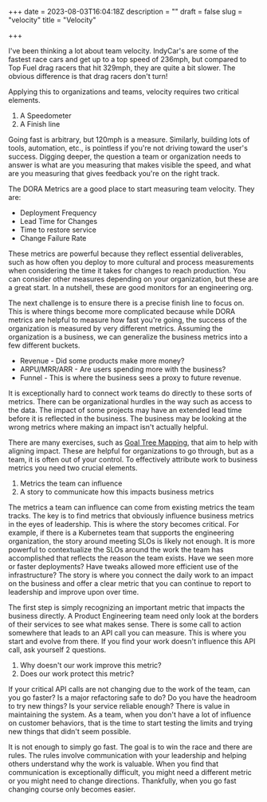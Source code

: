 +++
date = 2023-08-03T16:04:18Z
description = ""
draft = false
slug = "velocity"
title = "Velocity"

+++

I've been thinking a lot about team velocity. IndyCar's are some of the fastest race cars and get up to a top speed of 236mph, but compared to Top Fuel drag racers that hit 329mph, they are quite a bit slower. The obvious difference is that drag racers don't turn!

Applying this to organizations and teams, velocity requires two critical elements.

1. A Speedometer
2. A Finish line

Going fast is arbitrary, but 120mph is a measure. Similarly, building lots of tools, automation, etc., is pointless if you're not driving toward the user's success. Digging deeper, the question a team or organization needs to answer is what are you measuring that makes visible the speed, and what are you measuring that gives feedback you're on the right track.

The DORA Metrics are a good place to start measuring team velocity. They are:

* Deployment Frequency
* Lead Time for Changes
* Time to restore service
* Change Failure Rate

These metrics are powerful because they reflect essential deliverables, such as how often you deploy to more cultural and process measurements when considering the time it takes for changes to reach production. You can consider other measures depending on your organization, but these are a great start.  In a nutshell, these are good monitors for an engineering org.

The next challenge is to ensure there is a precise finish line to focus on. This is where things become more complicated because while DORA metrics are helpful to measure how fast you're going, the success of the organization is measured by very different metrics. Assuming the organization is a business, we can generalize the business metrics into a few different buckets.

* Revenue - Did some products make more money?
* ARPU/MRR/ARR - Are users spending more with the business?
* Funnel - This is where the business sees a proxy to future revenue.

It is exceptionally hard to connect work teams do directly to these sorts of metrics. There can be organizational hurdles in the way such as access to the data. The impact of some projects may have an extended lead time before it is reflected in the business. The business may be looking at the wrong metrics where making an impact isn't actually helpful.

There are many exercises, such as [Goal Tree Mapping](https://support.optimizely.com/hc/en-us/articles/4410288505741-Improve-metrics-that-matter-with-your-optimization-program), that aim to help with aligning impact. These are helpful for organizations to go through, but as a team, it is often out of your control. To effectively attribute work to business metrics you need two crucial elements.

1. Metrics the team can influence
2. A story to communicate how this impacts business metrics

The metrics a team can influence can come from existing metrics the team tracks. The key is to find metrics that obviously influence business metrics in the eyes of leadership. This is where the story becomes critical. For example, if there is a Kubernetes team that supports the engineering organization, the story around meeting SLOs is likely not enough. It is more powerful to contextualize the SLOs around the work the team has accomplished that reflects the reason the team exists. Have we seen more or faster deployments? Have tweaks allowed more efficient use of the infrastructure? The story is where you connect the daily work to an impact on the business and offer a clear metric that you can continue to report to leadership and improve upon over time.

The first step is simply recognizing an important metric that impacts the business directly. A Product Engineering team need only look at the borders of their services to see what makes sense. There is some call to action somewhere that leads to an API call you can measure. This is where you start and evolve from there. If you find your work doesn't influence this API call, ask yourself 2 questions.

1. Why doesn't our work improve this metric?
2. Does our work protect this metric?

If your critical API calls are not changing due to the work of the team, can you go faster? Is a major refactoring safe to do? Do you have the headroom to try new things? Is your service reliable enough? There is value in maintaining the system. As a team, when you don't have a lot of influence on customer behaviors, that is the time to start testing the limits and trying new things that didn't seem possible.

It is not enough to simply go fast. The goal is to win the race and there are rules. The rules involve communication with your leadership and helping others understand why the work is valuable. When you find that communication is exceptionally difficult, you might need a different metric or you might need to change directions. Thankfully, when you go fast changing course only becomes easier.
